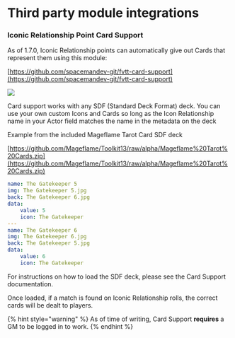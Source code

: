 # Third party module integrations

### I**conic Relationship Point Card Support**

As of 1.7.0, Iconic Relationship points can automatically give out Cards that represent them using this module: 

[https://github.com/spacemandev-git/fvtt-card-support](https://github.com/spacemandev-git/fvtt-card-support)

![](https://cdn.discordapp.com/attachments/718595753852797012/746472772162814082/mageflame_icon_cards.gif)

Card support works with any SDF \(Standard Deck Format\) deck. You can use your own custom Icons and Cards so long as the Icon Relationship name in your Actor field matches the name in the metadata on the deck

Example from the included Mageflame Tarot Card SDF deck

[https://github.com/Mageflame/Toolkit13/raw/alpha/Mageflame%20Tarot%20Cards.zip](https://github.com/Mageflame/Toolkit13/raw/alpha/Mageflame%20Tarot%20Cards.zip)

```yaml
name: The Gatekeeper 5
img: The Gatekeeper 5.jpg
back: The Gatekeeper 6.jpg
data:
    value: 5
    icon: The Gatekeeper
---
name: The Gatekeeper 6
img: The Gatekeeper 6.jpg
back: The Gatekeeper 5.jpg
data:
    value: 6
    icon: The Gatekeeper
```

For instructions on how to load the SDF deck, please see the Card Support documentation.

Once loaded, if a match is found on Iconic Relationship rolls, the correct cards will be dealt to players.

{% hint style="warning" %}
As of time of writing, Card Support **requires** a GM to be logged in to work.
{% endhint %}

